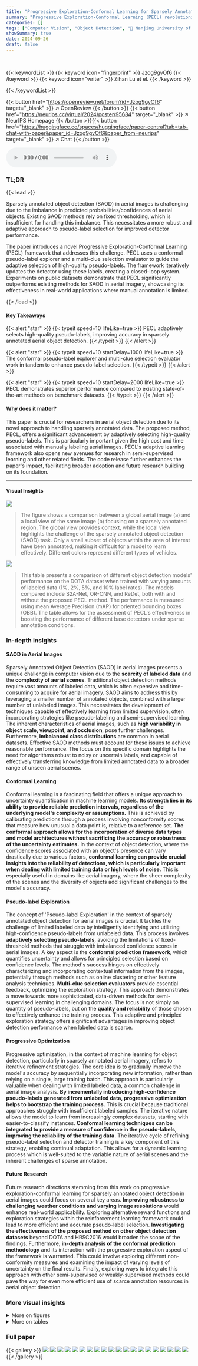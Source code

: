 ```yaml
---
title: "Progressive Exploration-Conformal Learning for Sparsely Annotated Object Detection in Aerial Images"
summary: "Progressive Exploration-Conformal Learning (PECL) revolutionizes sparsely annotated object detection in aerial images by adaptively selecting high-quality pseudo-labels, overcoming limitations of exis..."
categories: []
tags: ["Computer Vision", "Object Detection", "🏢 Nanjing University of Science and Technology",]
showSummary: true
date: 2024-09-26
draft: false
---
```


<br>

{{< keywordList >}}
{{< keyword icon="fingerprint" >}} Jzog9gvOf6 {{< /keyword >}}
{{< keyword icon="writer" >}} Zihan Lu et el. {{< /keyword >}}
 
{{< /keywordList >}}

{{< button href="https://openreview.net/forum?id=Jzog9gvOf6" target="_blank" >}}
↗ OpenReview
{{< /button >}}
{{< button href="https://neurips.cc/virtual/2024/poster/95684" target="_blank" >}}
↗ NeurIPS Homepage
{{< /button >}}{{< button href="https://huggingface.co/spaces/huggingface/paper-central?tab=tab-chat-with-paper&paper_id=Jzog9gvOf6&paper_from=neurips" target="_blank" >}}
↗ Chat
{{< /button >}}



<audio controls>
    <source src="https://ai-paper-reviewer.com/Jzog9gvOf6/podcast.wav" type="audio/wav">
    Your browser does not support the audio element.
</audio>


### TL;DR


{{< lead >}}

Sparsely annotated object detection (SAOD) in aerial images is challenging due to the imbalance in predicted probabilities/confidences of aerial objects.  Existing SAOD methods rely on fixed thresholding, which is insufficient for handling this imbalance. This necessitates a more robust and adaptive approach to pseudo-label selection for improved detector performance.

The paper introduces a novel Progressive Exploration-Conformal Learning (PECL) framework that addresses this challenge.  PECL uses a conformal pseudo-label explorer and a multi-clue selection evaluator to guide the adaptive selection of high-quality pseudo-labels. The framework iteratively updates the detector using these labels, creating a closed-loop system. Experiments on public datasets demonstrate that PECL significantly outperforms existing methods for SAOD in aerial imagery, showcasing its effectiveness in real-world applications where manual annotation is limited.

{{< /lead >}}


#### Key Takeaways

{{< alert "star" >}}
{{< typeit speed=10 lifeLike=true >}} PECL adaptively selects high-quality pseudo-labels, improving accuracy in sparsely annotated aerial object detection. {{< /typeit >}}
{{< /alert >}}

{{< alert "star" >}}
{{< typeit speed=10 startDelay=1000 lifeLike=true >}} The conformal pseudo-label explorer and multi-clue selection evaluator work in tandem to enhance pseudo-label selection. {{< /typeit >}}
{{< /alert >}}

{{< alert "star" >}}
{{< typeit speed=10 startDelay=2000 lifeLike=true >}} PECL demonstrates superior performance compared to existing state-of-the-art methods on benchmark datasets. {{< /typeit >}}
{{< /alert >}}

#### Why does it matter?
This paper is crucial for researchers in aerial object detection due to its novel approach to handling sparsely annotated data. The proposed method, PECL, offers a significant advancement by adaptively selecting high-quality pseudo-labels. This is particularly important given the high cost and time associated with manually labeling aerial images. PECL's adaptive learning framework also opens new avenues for research in semi-supervised learning and other related fields. The code release further enhances the paper's impact, facilitating broader adoption and future research building on its foundation.

------
#### Visual Insights



![](https://ai-paper-reviewer.com/Jzog9gvOf6/figures_1_1.jpg)

> The figure shows a comparison between a global aerial image (a) and a local view of the same image (b) focusing on a sparsely annotated region.  The global view provides context, while the local view highlights the challenge of the sparsely annotated object detection (SAOD) task. Only a small subset of objects within the area of interest have been annotated, making it difficult for a model to learn effectively. Different colors represent different types of vehicles.





![](https://ai-paper-reviewer.com/Jzog9gvOf6/tables_5_1.jpg)

> This table presents a comparison of different object detection models' performance on the DOTA dataset when trained with varying amounts of labeled data (1%, 2%, 5%, and 10% label rates).  The models compared include S2A-Net, OR-CNN, and ReDet, both with and without the proposed PECL method.  The performance is measured using mean Average Precision (mAP) for oriented bounding boxes (OBB). The table allows for the assessment of PECL's effectiveness in boosting the performance of different base detectors under sparse annotation conditions.





### In-depth insights


#### SAOD in Aerial Images
Sparsely Annotated Object Detection (SAOD) in aerial images presents a unique challenge in computer vision due to the **scarcity of labeled data** and the **complexity of aerial scenes**.  Traditional object detection methods require vast amounts of labeled data, which is often expensive and time-consuming to acquire for aerial imagery.  SAOD aims to address this by leveraging a smaller number of annotated objects, combined with a larger number of unlabeled images.  This necessitates the development of techniques capable of effectively learning from limited supervision, often incorporating strategies like pseudo-labeling and semi-supervised learning.  The inherent characteristics of aerial images, such as **high variability in object scale, viewpoint, and occlusion**, pose further challenges.  Furthermore, **imbalanced class distributions** are common in aerial datasets. Effective SAOD methods must account for these issues to achieve reasonable performance. The focus on this specific domain highlights the need for algorithms robust to noisy or uncertain labels, and capable of effectively transferring knowledge from limited annotated data to a broader range of unseen aerial scenes.

#### Conformal Learning
Conformal learning is a fascinating field that offers a unique approach to uncertainty quantification in machine learning models. **Its strength lies in its ability to provide reliable prediction intervals, regardless of the underlying model's complexity or assumptions.** This is achieved by calibrating predictions through a process involving nonconformity scores that measure how unusual a data point is, relative to a reference set.  **The conformal approach allows for the incorporation of diverse data types and model architectures without sacrificing the accuracy or robustness of the uncertainty estimates.**  In the context of object detection, where the confidence scores associated with an object's presence can vary drastically due to various factors, **conformal learning can provide crucial insights into the reliability of detections, which is particularly important when dealing with limited training data or high levels of noise.** This is especially useful in domains like aerial imagery, where the sheer complexity of the scenes and the diversity of objects add significant challenges to the model's accuracy.

#### Pseudo-label Exploration
The concept of 'Pseudo-label Exploration' in the context of sparsely annotated object detection for aerial images is crucial.  It tackles the challenge of limited labeled data by intelligently identifying and utilizing high-confidence pseudo-labels from unlabeled data.  This process involves **adaptively selecting pseudo-labels**, avoiding the limitations of fixed-threshold methods that struggle with imbalanced confidence scores in aerial images.  A key aspect is the **conformal prediction framework**, which quantifies uncertainty and allows for principled selection based on confidence levels.   The method's success hinges on effectively characterizing and incorporating contextual information from the images, potentially through methods such as online clustering or other feature analysis techniques. **Multi-clue selection evaluators** provide essential feedback, optimizing the exploration strategy. This approach demonstrates a move towards more sophisticated, data-driven methods for semi-supervised learning in challenging domains. The focus is not simply on quantity of pseudo-labels, but on the **quality and reliability** of those chosen to effectively enhance the training process. This adaptive and principled exploration strategy offers significant advantages in improving object detection performance when labeled data is scarce.

#### Progressive Optimization
Progressive optimization, in the context of machine learning for object detection, particularly in sparsely annotated aerial imagery, refers to iterative refinement strategies.  The core idea is to gradually improve the model's accuracy by sequentially incorporating new information, rather than relying on a single, large training batch. This approach is particularly valuable when dealing with limited labeled data, a common challenge in aerial image analysis.  **By incrementally introducing high-confidence pseudo-labels generated from unlabeled data, progressive optimization helps to bootstrap the training process.** This is crucial because traditional approaches struggle with insufficient labeled samples.  The iterative nature allows the model to learn from increasingly complex datasets, starting with easier-to-classify instances.  **Conformal learning techniques can be integrated to provide a measure of confidence in the pseudo-labels, improving the reliability of the training data.** The iterative cycle of refining pseudo-label selection and detector training is a key component of this strategy, enabling continual adaptation.  This allows for a dynamic learning process which is well-suited to the variable nature of aerial scenes and the inherent challenges of sparse annotation.

#### Future Research
Future research directions stemming from this work on progressive exploration-conformal learning for sparsely annotated object detection in aerial images could focus on several key areas.  **Improving robustness to challenging weather conditions and varying image resolutions** would enhance real-world applicability.  Exploring alternative reward functions and exploration strategies within the reinforcement learning framework could lead to more efficient and accurate pseudo-label selection.  **Investigating the effectiveness of the proposed method on other object detection datasets** beyond DOTA and HRSC2016 would broaden the scope of the findings. Furthermore,  **in-depth analysis of the conformal prediction methodology** and its interaction with the progressive exploration aspect of the framework is warranted. This could involve exploring different non-conformity measures and examining the impact of varying levels of uncertainty on the final results.  Finally, exploring ways to integrate this approach with other semi-supervised or weakly-supervised methods could pave the way for even more efficient use of scarce annotation resources in aerial object detection.


### More visual insights

<details>
<summary>More on figures
</summary>


![](https://ai-paper-reviewer.com/Jzog9gvOf6/figures_8_1.jpg)

> This figure displays the performance comparison of different reward settings at various label rates on the DOTA dataset.  The reward settings include a baseline, adding information entropy (IE), adding confidence margin (CM), adding both IE and CM, and adding IE, CM, and value binarization (VB). The label rates are 1%, 2%, 5%, and 10%. The performance is measured as mAP (mean Average Precision). The bars show that the addition of IE, CM, and VB improves the performance consistently across different label rates.


![](https://ai-paper-reviewer.com/Jzog9gvOf6/figures_8_2.jpg)

> This figure shows the training loss curves for both the conformal pseudo-label explorer and the multi-clue selection evaluator.  Two different action space sizes (ASS=1 and ASS=2) are compared.  The x-axis represents the training epoch, and the y-axis shows the loss value. The plot demonstrates that with the larger action space (ASS=2), both components converge faster and reach lower loss values, suggesting improved performance with this configuration in the sparsely annotated aerial object detection task.


![](https://ai-paper-reviewer.com/Jzog9gvOf6/figures_13_1.jpg)

> This figure shows a qualitative comparison of object detection results on three datasets (DOTA OBB, DOTA HBB, and HRSC2016 OBB) using four different methods: ground truth, ReDet (baseline), Region-based, and the proposed PECL method.  The visualization highlights the improved accuracy and precision of the PECL method, particularly in detecting smaller objects.  Each row shows results from a different dataset, while each column represents a different method, allowing for easy comparison of the performance.


</details>




<details>
<summary>More on tables
</summary>


![](https://ai-paper-reviewer.com/Jzog9gvOf6/tables_6_1.jpg)
> This table presents a comparison of the performance of several object detection methods (S2A-Net, OR-CNN, and ReDet) on the DOTA dataset for oriented bounding box (OBB) detection. The comparison is performed under different data sparsity levels (1%, 2%, 5%, and 10% label rates), reflecting the performance of the base detectors and their respective improvements when using the proposed PECL framework.  The table shows the mAP for each detector and label rate, allowing for an assessment of the effectiveness of PECL across various baselines and sparsity conditions.

![](https://ai-paper-reviewer.com/Jzog9gvOf6/tables_7_1.jpg)
> This table compares the performance of three different object detectors (S2A-Net, OR-CNN, and ReDet) on the horizontal bounding box (HBB) object detection task using the DOTA dataset.  The performance is evaluated at four different label rates (1%, 2%, 5%, and 10%), representing the percentage of annotated objects in the dataset.  The table shows the mean average precision (mAP) for each detector at each label rate, with and without the proposed PECL method. This allows for a comparison of the baseline detector performance and the improvement achieved by using PECL.

![](https://ai-paper-reviewer.com/Jzog9gvOf6/tables_7_2.jpg)
> This table presents a comparison of different object detection methods' performance on the HRSC2016 dataset.  It shows the mean Average Precision (mAP) for Oriented Bounding Boxes (OBB) and Horizontal Bounding Boxes (HBB) across various label rates (5% and 10%).  The methods compared include S2A-Net, OR-CNN, and ReDet, both with and without the proposed PECL framework. The table highlights the improvement in accuracy achieved by integrating the PECL framework for different object detection models and different box types.

![](https://ai-paper-reviewer.com/Jzog9gvOf6/tables_7_3.jpg)
> This table compares the performance of the proposed PECL method with other state-of-the-art (SOTA) methods on the DOTA dataset for oriented bounding box (OBB) object detection.  The comparison is specifically for the scenario where only 5% of the objects are labeled for training.  It highlights the improvement achieved by PECL over existing techniques in a low data regime.

![](https://ai-paper-reviewer.com/Jzog9gvOf6/tables_7_4.jpg)
> This table presents a comparison of different strategies for selecting pseudo-labels in the DOTA dataset using a 1% label rate.  The strategies involve using a pseudo-label explorer, a multi-clue selection evaluator, and an experience replay mechanism. The results are evaluated using mean Average Precision (mAP).  The table shows that using all three components yields the highest mAP.

![](https://ai-paper-reviewer.com/Jzog9gvOf6/tables_7_5.jpg)
> This table presents the results of an ablation study evaluating the impact of different features used in constructing the exploratory characteristic in the conformal pseudo-label explorer. The study examines four settings (I-IV) with different combinations of predicted probability, feature similarity, and confidence level.  Setting IV, incorporating all three features, achieves the highest mAP (mean Average Precision) of 63.72%, demonstrating their combined effectiveness in improving pseudo-label selection.

![](https://ai-paper-reviewer.com/Jzog9gvOf6/tables_12_1.jpg)
> This table presents the performance comparisons of different detector baselines after adopting the CLIP model for the OBB task on the DOTA dataset at different label rates (1%, 2%, 5%, and 10%).  It shows that while CLIP alone provides some improvement over the baseline ReDet, combining CLIP with the proposed PECL method (ReDet w/ PECL+CLIP) leads to the best performance across all label rates.

![](https://ai-paper-reviewer.com/Jzog9gvOf6/tables_12_2.jpg)
> This table compares the performance of the state-of-the-art (SOTA) oriented object detector, LSKNet-T, with and without the proposed Progressive Exploration-Conformal Learning (PECL) framework. The results demonstrate a significant improvement in mean Average Precision (mAP) when PECL is integrated with LSKNet-T, highlighting the effectiveness of PECL in enhancing the performance of SOTA oriented detectors for the sparsely annotated aerial object detection task on the DOTA dataset.

![](https://ai-paper-reviewer.com/Jzog9gvOf6/tables_12_3.jpg)
> This table compares the performance of ReDet and ReDet with PECL across various label rates (30%, 50%, 70%, and 100%). It demonstrates the effectiveness of PECL in improving object detection accuracy even with a high proportion of labeled data. Notably, the performance gain reduces as the label rate increases.

![](https://ai-paper-reviewer.com/Jzog9gvOf6/tables_14_1.jpg)
> This table shows the performance of the proposed PECL method with different numbers of prototypes (K) for each class at a 1% label rate on the DOTA dataset.  It demonstrates how the choice of K impacts the model's performance in object detection. The results suggest there is an optimal number of prototypes that balances model complexity and performance, with diminishing returns beyond a certain point.

</details>




### Full paper

{{< gallery >}}
<img src="https://ai-paper-reviewer.com/Jzog9gvOf6/1.png" class="grid-w50 md:grid-w33 xl:grid-w25" />
<img src="https://ai-paper-reviewer.com/Jzog9gvOf6/2.png" class="grid-w50 md:grid-w33 xl:grid-w25" />
<img src="https://ai-paper-reviewer.com/Jzog9gvOf6/3.png" class="grid-w50 md:grid-w33 xl:grid-w25" />
<img src="https://ai-paper-reviewer.com/Jzog9gvOf6/4.png" class="grid-w50 md:grid-w33 xl:grid-w25" />
<img src="https://ai-paper-reviewer.com/Jzog9gvOf6/5.png" class="grid-w50 md:grid-w33 xl:grid-w25" />
<img src="https://ai-paper-reviewer.com/Jzog9gvOf6/6.png" class="grid-w50 md:grid-w33 xl:grid-w25" />
<img src="https://ai-paper-reviewer.com/Jzog9gvOf6/7.png" class="grid-w50 md:grid-w33 xl:grid-w25" />
<img src="https://ai-paper-reviewer.com/Jzog9gvOf6/8.png" class="grid-w50 md:grid-w33 xl:grid-w25" />
<img src="https://ai-paper-reviewer.com/Jzog9gvOf6/9.png" class="grid-w50 md:grid-w33 xl:grid-w25" />
<img src="https://ai-paper-reviewer.com/Jzog9gvOf6/10.png" class="grid-w50 md:grid-w33 xl:grid-w25" />
<img src="https://ai-paper-reviewer.com/Jzog9gvOf6/11.png" class="grid-w50 md:grid-w33 xl:grid-w25" />
<img src="https://ai-paper-reviewer.com/Jzog9gvOf6/12.png" class="grid-w50 md:grid-w33 xl:grid-w25" />
<img src="https://ai-paper-reviewer.com/Jzog9gvOf6/13.png" class="grid-w50 md:grid-w33 xl:grid-w25" />
<img src="https://ai-paper-reviewer.com/Jzog9gvOf6/14.png" class="grid-w50 md:grid-w33 xl:grid-w25" />
<img src="https://ai-paper-reviewer.com/Jzog9gvOf6/15.png" class="grid-w50 md:grid-w33 xl:grid-w25" />
<img src="https://ai-paper-reviewer.com/Jzog9gvOf6/16.png" class="grid-w50 md:grid-w33 xl:grid-w25" />
<img src="https://ai-paper-reviewer.com/Jzog9gvOf6/17.png" class="grid-w50 md:grid-w33 xl:grid-w25" />
<img src="https://ai-paper-reviewer.com/Jzog9gvOf6/18.png" class="grid-w50 md:grid-w33 xl:grid-w25" />
<img src="https://ai-paper-reviewer.com/Jzog9gvOf6/19.png" class="grid-w50 md:grid-w33 xl:grid-w25" />
<img src="https://ai-paper-reviewer.com/Jzog9gvOf6/20.png" class="grid-w50 md:grid-w33 xl:grid-w25" />
{{< /gallery >}}